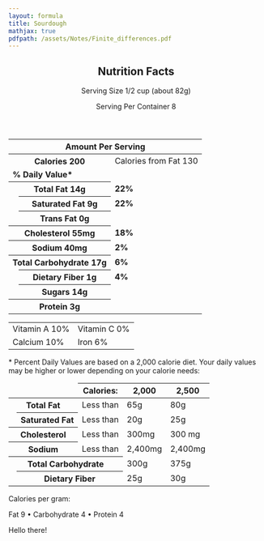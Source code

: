 ```yaml
---
layout: formula
title: Sourdough
mathjax: true
pdfpath: /assets/Notes/Finite_differences.pdf
---
```


<section class="performance-facts">
  <header class="performance-facts__header">
    <h1 class="performance-facts__title">Nutrition Facts</h1>
    <p>Serving Size 1/2 cup (about 82g)
      <p>Serving Per Container 8</p>
  </header>
  <table class="performance-facts__table">
    <thead>
      <tr>
        <th colspan="3" class="small-info">
          Amount Per Serving
        </th>
      </tr>
    </thead>
    <tbody>
      <tr>
        <th colspan="2">
          <b>Calories</b>
          200
        </th>
        <td>
          Calories from Fat
          130
        </td>
      </tr>
      <tr class="thick-row">
        <td colspan="3" class="small-info">
          <b>% Daily Value*</b>
        </td>
      </tr>
      <tr>
        <th colspan="2">
          <b>Total Fat</b>
          14g
        </th>
        <td>
          <b>22%</b>
        </td>
      </tr>
      <tr>
        <td class="blank-cell">
        </td>
        <th>
          Saturated Fat
          9g
        </th>
        <td>
          <b>22%</b>
        </td>
      </tr>
      <tr>
        <td class="blank-cell">
        </td>
        <th>
          Trans Fat
          0g
        </th>
        <td>
        </td>
      </tr>
      <tr>
        <th colspan="2">
          <b>Cholesterol</b>
          55mg
        </th>
        <td>
          <b>18%</b>
        </td>
      </tr>
      <tr>
        <th colspan="2">
          <b>Sodium</b>
          40mg
        </th>
        <td>
          <b>2%</b>
        </td>
      </tr>
      <tr>
        <th colspan="2">
          <b>Total Carbohydrate</b>
          17g
        </th>
        <td>
          <b>6%</b>
        </td>
      </tr>
      <tr>
        <td class="blank-cell">
        </td>
        <th>
          Dietary Fiber
          1g
        </th>
        <td>
          <b>4%</b>
        </td>
      </tr>
      <tr>
        <td class="blank-cell">
        </td>
        <th>
          Sugars
          14g
        </th>
        <td>
        </td>
      </tr>
      <tr class="thick-end">
        <th colspan="2">
          <b>Protein</b>
          3g
        </th>
        <td>
        </td>
      </tr>
    </tbody>
  </table>

  <table class="performance-facts__table--grid">
    <tbody>
      <tr>
        <td colspan="2">
          Vitamin A
          10%
        </td>
        <td>
          Vitamin C
          0%
        </td>
      </tr>
      <tr class="thin-end">
        <td colspan="2">
          Calcium
          10%
        </td>
        <td>
          Iron
          6%
        </td>
      </tr>
    </tbody>
  </table>

  <p class="small-info">* Percent Daily Values are based on a 2,000 calorie diet. Your daily values may be higher or lower depending on your calorie needs:</p>

  <table class="performance-facts__table--small small-info">
    <thead>
      <tr>
        <td colspan="2"></td>
        <th>Calories:</th>
        <th>2,000</th>
        <th>2,500</th>
      </tr>
    </thead>
    <tbody>
      <tr>
        <th colspan="2">Total Fat</th>
        <td>Less than</td>
        <td>65g</td>
        <td>80g</td>
      </tr>
      <tr>
        <td class="blank-cell"></td>
        <th>Saturated Fat</th>
        <td>Less than</td>
        <td>20g</td>
        <td>25g</td>
      </tr>
      <tr>
        <th colspan="2">Cholesterol</th>
        <td>Less than</td>
        <td>300mg</td>
        <td>300 mg</td>
      </tr>
      <tr>
        <th colspan="2">Sodium</th>
        <td>Less than</td>
        <td>2,400mg</td>
        <td>2,400mg</td>
      </tr>
      <tr>
        <th colspan="3">Total Carbohydrate</th>
        <td>300g</td>
        <td>375g</td>
      </tr>
      <tr>
        <td class="blank-cell"></td>
        <th colspan="2">Dietary Fiber</th>
        <td>25g</td>
        <td>30g</td>
      </tr>
    </tbody>
  </table>

  <p class="small-info">
    Calories per gram:
  </p>
  <p class="small-info text-center">
    Fat 9
    &bull;
    Carbohydrate 4
    &bull;
    Protein 4
  </p>

</section>

Hello there!
